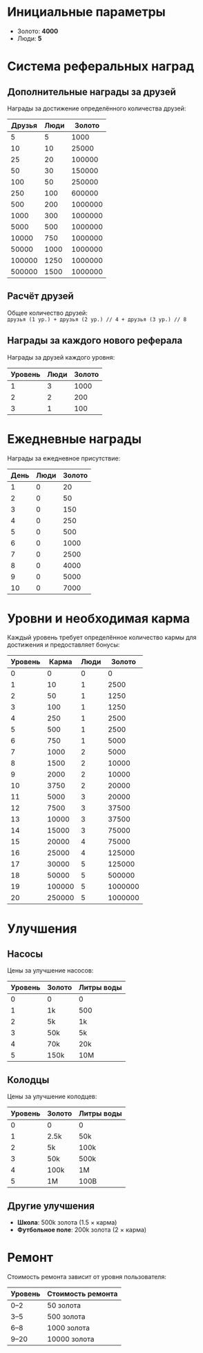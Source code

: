 # Инициальные параметры
- Золото: **4000**
- Люди: **5**

# Система реферальных наград

## Дополнительные награды за друзей
Награды за достижение определённого количества друзей:

| Друзья | Люди | Золото   |
|--------|------|----------|
| 5      | 5    | 1000     |
| 10     | 10   | 25000    |
| 25     | 20   | 100000   |
| 50     | 30   | 150000   |
| 100    | 50   | 250000   |
| 250    | 100  | 600000   |
| 500    | 200  | 1000000  |
| 1000   | 300  | 1000000  |
| 5000   | 500  | 1000000  |
| 10000  | 750  | 1000000  |
| 50000  | 1000 | 1000000  |
| 100000 | 1250 | 1000000  |
| 500000 | 1500 | 1000000  |

## Расчёт друзей
Общее количество друзей:  
`друзья (1 ур.) + друзья (2 ур.) // 4 + друзья (3 ур.) // 8`

## Награды за каждого нового реферала
Награды за друзей каждого уровня:

| Уровень | Люди | Золото |
|---------|------|-------|
| 1       | 3    | 1000  |
| 2       | 2    | 200   |
| 3       | 1    | 100   |

# Ежедневные награды
Награды за ежедневное присутствие:

| День | Люди | Золото |
|------|------|-------|
| 1    | 0    | 20    |
| 2    | 0    | 50    |
| 3    | 0    | 150   |
| 4    | 0    | 250   |
| 5    | 0    | 500   |
| 6    | 0    | 1000  |
| 7    | 0    | 2500  |
| 8    | 0    | 4000  |
| 9    | 0    | 5000  |
| 10   | 0    | 7000  |

# Уровни и необходимая карма
Каждый уровень требует определённое количество кармы для достижения и предоставляет бонусы:

| Уровень | Карма | Люди | Золото   |
|---------|-------|------|----------|
| 0       | 0     | 0    | 0        |
| 1       | 10    | 1    | 2500     |
| 2       | 50    | 1    | 1250     |
| 3       | 100   | 1    | 1250     |
| 4       | 250   | 1    | 2500     |
| 5       | 500   | 1    | 2500     |
| 6       | 750   | 1    | 5000     |
| 7       | 1000  | 2    | 5000     |
| 8       | 1500  | 2    | 10000    |
| 9       | 2000  | 2    | 10000    |
| 10      | 3750  | 2    | 20000    |
| 11      | 5000  | 3    | 20000    |
| 12      | 7500  | 3    | 37500    |
| 13      | 10000 | 3    | 37500    |
| 14      | 15000 | 3    | 75000    |
| 15      | 20000 | 4    | 75000    |
| 16      | 25000 | 4    | 125000   |
| 17      | 30000 | 5    | 125000   |
| 18      | 50000 | 5    | 500000   |
| 19      | 100000| 5    | 1000000  |
| 20      | 250000| 5    | 1000000  |

# Улучшения

## Насосы
Цены за улучшение насосов:

| Уровень | Золото | Литры воды |
|---------|--------|------------|
| 0       | 0      | 0          |
| 1       | 1k     | 500        |
| 2       | 5k     | 1k         |
| 3       | 50k    | 5k         |
| 4       | 70k    | 20k        |
| 5       | 150k   | 10M        |

## Колодцы
Цены за улучшение колодцев:

| Уровень | Золото | Литры воды |
|---------|--------|------------|
| 0       | 0      | 0          |
| 1       | 2.5k   | 50k        |
| 2       | 5k     | 100k       |
| 3       | 50k    | 500k       |
| 4       | 100k   | 1M         |
| 5       | 1M     | 100B       |

## Другие улучшения
- **Школа**: 500k золота (1.5 × карма)  
- **Футбольное поле**: 200k золота (2 × карма)

# Ремонт
Стоимость ремонта зависит от уровня пользователя:

| Уровень | Стоимость ремонта |
|---------|--------------------|
| 0–2     | 50 золота         |
| 3–5     | 500 золота        |
| 6–8     | 1000 золота       |
| 9–20    | 10000 золота      |

